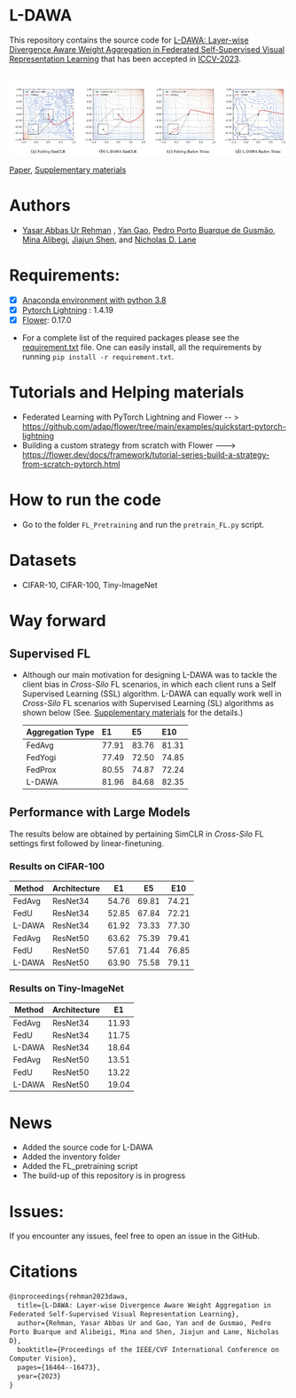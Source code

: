 # L-DAWA
This repository contains the source code for [L-DAWA: Layer-wise Divergence Aware Weight Aggregation in Federated Self-Supervised Visual Representation Learning](https://arxiv.org/abs/2307.07393) that has been accepted in [ICCV-2023](https://iccv2023.thecvf.com/). </br>  </br>

![](/L-DAWA_.jpeg)

[Paper](https://arxiv.org/abs/2307.07393), [Supplementary materials](https://yasar-rehman.github.io/files/ICCV2023_image_SSL_FL__supplementary_.pdf) 

# Authors
- [Yasar Abbas Ur Rehman](https://yasar-rehman.github.io/yasar/) ,  [Yan Gao](https://www.cst.cam.ac.uk/people/yg381), [Pedro Porto Buarque de Gusmão](https://portobgusmao.com/), [Mina Alibegi](https://www.linkedin.com/in/mina-alibeigi-2b47739a/?originalSubdomain=se), [Jiajun Shen](https://www.linkedin.com/in/jiajunshen/), and [Nicholas D. Lane](http://niclane.org/) <br>

# Requirements:
- [x] [Anaconda environment with python 3.8](https://docs.conda.io/projects/conda/en/4.6.0/_downloads/52a95608c49671267e40c689e0bc00ca/conda-cheatsheet.pdf) 
- [x] [Pytorch Lightning](https://lightning.ai/) : 1.4.19
- [x] [Flower](https://flower.dev/): 0.17.0 <br>

* For a complete list of the required packages please see the [requirement.txt](https://github.com/yasar-rehman/L-DAWA/blob/main/requirements.txt) file. One can easily install, all the requirements by running ````pip install -r requirement.txt````.
# Tutorials and Helping materials
* Federated Learning with PyTorch Lightning and Flower -- > https://github.com/adap/flower/tree/main/examples/quickstart-pytorch-lightning
* Building a custom strategy from scratch with Flower ---> https://flower.dev/docs/framework/tutorial-series-build-a-strategy-from-scratch-pytorch.html
# How to run the code
* Go to the folder ```FL_Pretraining``` and run the ```pretrain_FL.py``` script.    

# Datasets
* CIFAR-10, CIFAR-100, Tiny-ImageNet

# Way forward
## Supervised FL
* Although our main motivation for designing L-DAWA was to tackle the client bias in _Cross-Silo_ FL scenarios, in which each client runs a Self Supervised Learning (SSL) algorithm. L-DAWA can equally work well in _Cross-Silo_ FL scenarios with Supervised Learning (SL) algorithms as shown below (See. [Supplementary materials](https://yasar-rehman.github.io/files/ICCV2023_image_SSL_FL__supplementary_.pdf) for the details.)


  |Aggregation Type | E1 | E5 | E10|
  |-----------------|----|----|----| 
  FedAvg  | 77.91 | 83.76 | 81.31 |
  FedYogi | 77.49 | 72.50 | 74.85 |
  FedProx | 80.55 | 74.87 | 72.24 |
  L-DAWA  | 81.96 | 84.68 |  82.35|
   



## Performance with Large Models
The results below are obtained by pertaining SimCLR in _Cross-Silo_ FL settings first followed by linear-finetuning. 

### Results on CIFAR-100
  |Method | Architecture | E1 | E5 |E10|
  |-------|--------------|----|----|----|
  FedAvg | ResNet34 | 54.76  | 69.81 | 74.21|
  FedU | ResNet34 | 52.85 | 67.84 | 72.21|
  L-DAWA | ResNet34  | 61.92 | 73.33  | 77.30|
  FedAvg  |ResNet50 | 63.62  | 75.39 | 79.41 |
  FedU    |ResNet50 | 57.61 | 71.44 |  76.85 |
  L-DAWA  |ResNet50  | 63.90 | 75.58 | 79.11| 

### Results on Tiny-ImageNet
  
  |Method | Architecture | E1 |
  |-------|--------------|----|
  FedAvg | ResNet34|11.93|
  FedU   | ResNet34|11.75|
  L-DAWA | ResNet34 |18.64|
  FedAvg | ResNet50|13.51|
  FedU   | ResNet50|13.22|
  L-DAWA| ResNet50 |19.04|
         

# News
* Added the source code for L-DAWA
* Added the inventory folder
* Added the FL_pretraining script
* The build-up of this repository is in progress

# Issues: 
If you encounter any issues, feel free to open an issue in the GitHub. 

# Citations
````
@inproceedings{rehman2023dawa,
  title={L-DAWA: Layer-wise Divergence Aware Weight Aggregation in Federated Self-Supervised Visual Representation Learning},
  author={Rehman, Yasar Abbas Ur and Gao, Yan and de Gusmao, Pedro Porto Buarque and Alibeigi, Mina and Shen, Jiajun and Lane, Nicholas D},
  booktitle={Proceedings of the IEEE/CVF International Conference on Computer Vision},
  pages={16464--16473},
  year={2023}
}
````

